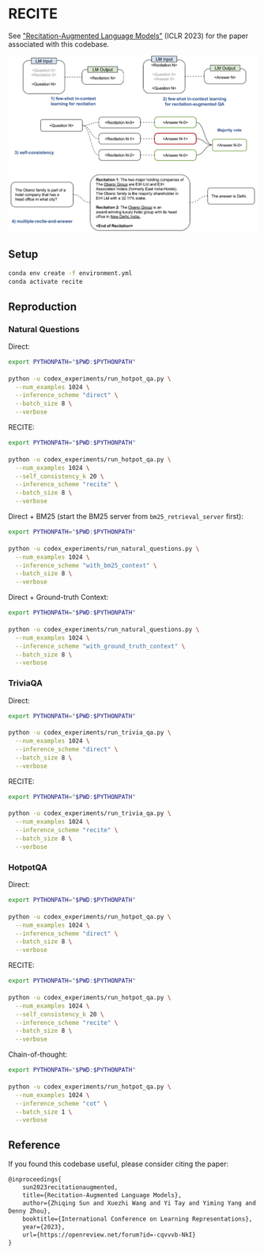 # RECITE

See ["Recitation-Augmented Language Models"](https://openreview.net/forum?id=-cqvvvb-NkI) (ICLR 2023) for the paper associated with this codebase.

![Alt text](recite_illustration.png?raw=true "RECITE Illustration")

## Setup

```bash
conda env create -f environment.yml
conda activate recite
```

## Reproduction

### Natural Questions

Direct:
```bash
export PYTHONPATH="$PWD:$PYTHONPATH"

python -u codex_experiments/run_hotpot_qa.py \
  --num_examples 1024 \
  --inference_scheme "direct" \
  --batch_size 8 \
  --verbose
```

RECITE:
```bash
export PYTHONPATH="$PWD:$PYTHONPATH"

python -u codex_experiments/run_hotpot_qa.py \
  --num_examples 1024 \
  --self_consistency_k 20 \
  --inference_scheme "recite" \
  --batch_size 8 \
  --verbose
```

Direct + BM25 (start the BM25 server from `bm25_retrieval_server` first):
```bash
export PYTHONPATH="$PWD:$PYTHONPATH"

python -u codex_experiments/run_natural_questions.py \
  --num_examples 1024 \
  --inference_scheme "with_bm25_context" \
  --batch_size 8 \
  --verbose
```

Direct + Ground-truth Context:
```bash
export PYTHONPATH="$PWD:$PYTHONPATH"

python -u codex_experiments/run_natural_questions.py \
  --num_examples 1024 \
  --inference_scheme "with_ground_truth_context" \
  --batch_size 8 \
  --verbose
```

### TriviaQA

Direct:
```bash
export PYTHONPATH="$PWD:$PYTHONPATH"

python -u codex_experiments/run_trivia_qa.py \
  --num_examples 1024 \
  --inference_scheme "direct" \
  --batch_size 8 \
  --verbose
```

RECITE:
```bash
export PYTHONPATH="$PWD:$PYTHONPATH"

python -u codex_experiments/run_trivia_qa.py \
  --num_examples 1024 \
  --inference_scheme "recite" \
  --batch_size 8 \
  --verbose
```

### HotpotQA

Direct:
```bash
export PYTHONPATH="$PWD:$PYTHONPATH"

python -u codex_experiments/run_hotpot_qa.py \
  --num_examples 1024 \
  --inference_scheme "direct" \
  --batch_size 8 \
  --verbose
```

RECITE:
```bash
export PYTHONPATH="$PWD:$PYTHONPATH"

python -u codex_experiments/run_hotpot_qa.py \
  --num_examples 1024 \
  --self_consistency_k 20 \
  --inference_scheme "recite" \
  --batch_size 8 \
  --verbose
```

Chain-of-thought:
```bash
export PYTHONPATH="$PWD:$PYTHONPATH"

python -u codex_experiments/run_hotpot_qa.py \
  --num_examples 1024 \
  --inference_scheme "cot" \
  --batch_size 1 \
  --verbose
```

## Reference

If you found this codebase useful, please consider citing the paper:

```
@inproceedings{
    sun2023recitationaugmented,
    title={Recitation-Augmented Language Models},
    author={Zhiqing Sun and Xuezhi Wang and Yi Tay and Yiming Yang and Denny Zhou},
    booktitle={International Conference on Learning Representations},
    year={2023},
    url={https://openreview.net/forum?id=-cqvvvb-NkI}
}
```
